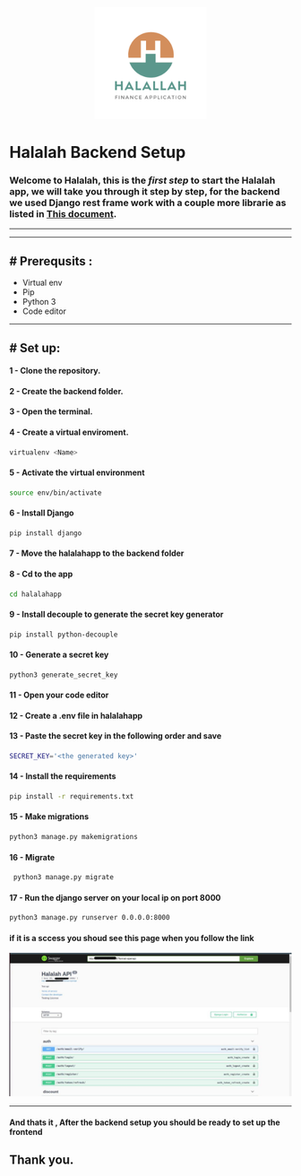 <p align="center">
<img src='./logo.png' hight="200" width="200"/>
</p>

# Halalah Backend Setup

### Welcome to Halalah, this is the **_first step_** to start the Halalah app, we will take you through it step by step, for the backend we used Django rest frame work with a couple more librarie as listed in [This document]().

---


---

## # Prerequsits :

- Virtual env
- Pip
- Python 3
- Code editor

---

## # Set up:

#### 1 - Clone the repository.

#### 2 - Create the backend folder.

#### 3 - Open the terminal.

#### 4 - Create a virtual enviroment.

```bash
virtualenv <Name>
```

#### 5 - Activate the virtual environment

```bash
source env/bin/activate
```

#### 6 - Install Django

```bash
pip install django
```

#### 7 - Move the halalahapp to the backend folder

#### 8 - Cd to the app

```bash
cd halalahapp
```

#### 9 - Install decouple to generate the secret key generator

```bash
pip install python-decouple
```

#### 10 - Generate a secret key

```bash
python3 generate_secret_key
```

#### 11 - Open your code editor

#### 12 - Create a .env file in halalahapp

#### 13 - Paste the secret key in the following order and save

```bash
SECRET_KEY='<the generated key>'
```

#### 14 - Install the requirements

```bash
pip install -r requirements.txt
```

#### 15 - Make migrations

```bash
python3 manage.py makemigrations
```

#### 16 - Migrate

```bash
 python3 manage.py migrate
```

#### 17 - Run the django server on your local ip on port 8000

```bash
python3 manage.py runserver 0.0.0.0:8000
```

#### if it is a sccess you shoud see this page when you follow the link

![Markdown Logo](./swagger.jpeg)

---

#### And thats it , After the backend setup you should be ready to set up the frontend

## Thank you.
